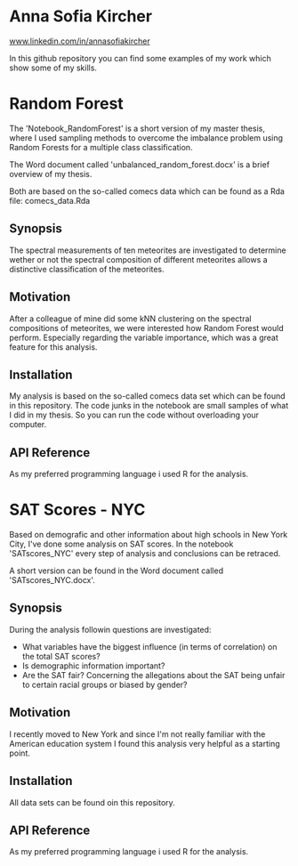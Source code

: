 # Anna Sofia Kircher
www.linkedin.com/in/annasofiakircher

In this github repository you can find some examples of my work which show some of my skills.

# Random Forest
The 'Notebook_RandomForest' is a short version of my master thesis, where I used sampling methods to overcome the imbalance problem using Random Forests for a multiple class classification.

The Word document called 'unbalanced_random_forest.docx' is a brief overview of my thesis.

Both are based on the so-called comecs data which can be found as a Rda file: comecs_data.Rda

## Synopsis
The spectral measurements of ten meteorites are investigated to determine wether or not the spectral composition of different meteorites allows a distinctive classification of the meteorites.

## Motivation
After a colleague of mine did some kNN clustering on the spectral compositions of meteorites, we were interested how Random Forest would perform. Especially regarding the variable importance, which was a great feature for this analysis.

## Installation
My analysis is based on the so-called comecs data set which can be found in this repository. The code junks in the notebook are small samples of what I did in my thesis. So you can run the code without overloading your computer.

## API Reference
As my preferred programming language i used R for the analysis.


# SAT Scores - NYC
Based on demografic and other information about high schools in New York City, I've done some analysis on SAT scores. In the notebook 'SATscores_NYC' every step of analysis and conclusions can be retraced. 

A short version can be found in the Word document called 'SATscores_NYC.docx'.

## Synopsis
During the analysis followin questions are investigated:
* What variables have the biggest influence (in terms of correlation) on the total SAT scores?
* Is demographic information important?
* Are the SAT fair? Concerning the allegations about the SAT being unfair to certain racial groups or biased by gender?

## Motivation
I recently moved to New York and since I'm not really familiar with the American education system I found this analysis very helpful as a starting point. 

## Installation
All data sets can be found oin this repository.

## API Reference
As my preferred programming language i used R for the analysis.
